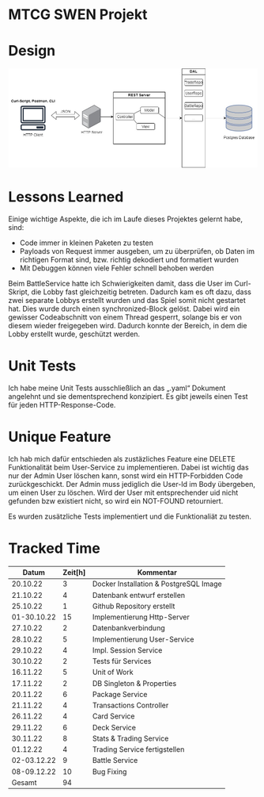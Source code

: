 # MTCG SWEN Projekt
# Design
![Architecture](assets/Architektur_Swen.jpg)
# Lessons Learned
Einige wichtige Aspekte, die ich im Laufe dieses Projektes gelernt habe, sind:
- Code immer in kleinen Paketen zu testen 
- Payloads von Request immer ausgeben, um zu überprüfen, ob Daten im richtigen Format sind, bzw. richtig dekodiert und formatiert wurden
- Mit Debuggen können viele Fehler schnell behoben werden

Beim BattleService hatte ich Schwierigkeiten damit, dass die User im Curl-Skript, die Lobby fast gleichzeitig betreten. Dadurch kam es oft dazu, dass zwei separate Lobbys erstellt wurden und das Spiel somit nicht gestartet hat. Dies wurde durch einen synchronized-Block gelöst. Dabei wird ein gewisser Codeabschnitt von einem Thread gesperrt, solange bis er von diesem wieder freigegeben wird. Dadurch konnte der Bereich, in dem die Lobby erstellt wurde, geschützt werden. 

# Unit Tests
Ich habe meine Unit Tests ausschließlich an das „.yaml“ Dokument angelehnt und sie dementsprechend konzipiert. Es gibt jeweils einen Test für jeden HTTP-Response-Code. 

# Unique Feature
Ich hab mich dafür entschieden als zustäzliches Feature eine DELETE Funktionalität beim User-Service zu implementieren.
Dabei ist wichtig das nur der Admin User löschen kann, sonst wird ein HTTP-Forbidden Code zurückgeschickt. Der Admin muss jediglich die User-Id im Body übergeben, um einen User zu löschen.
Wird der User mit entsprechender uid nicht gefunden bzw existiert nicht, so wird ein NOT-FOUND retourniert.

Es wurden zusätzliche Tests implementiert und die Funktionaliät zu testen. 

# Tracked Time 
| Datum       | Zeit[h] | Kommentar                              |
|-------------|---------|----------------------------------------|
| 20.10.22    | 3       | Docker Installation & PostgreSQL Image |
| 21.10.22    | 4       | Datenbank entwurf erstellen            |
| 25.10.22    | 1       | Github Repository erstellt             |
| 01-30.10.22 | 15      | Implementierung Http-Server            |
| 27.10.22    | 2       | Datenbankverbindung                    |
| 28.10.22    | 5       | Implementierung User-Service           |
| 29.10.22    | 4       | Impl. Session Service                  |
| 30.10.22    | 2       | Tests für Services                     |
| 16.11.22    | 5       | Unit of Work                           |
| 17.11.22    | 2       | DB Singleton & Properties              |
| 20.11.22    | 6       | Package Service                        |
| 21.11.22    | 4       | Transactions Controller                |
| 26.11.22    | 4       | Card Service                           |
| 29.11.22    | 6       | Deck Service                           |
| 30.11.22    | 8       | Stats & Trading Service                |
| 01.12.22    | 4       | Trading Service fertigstellen          |
| 02-03.12.22 | 9       | Battle Service                         |
| 08-09.12.22 | 10      | Bug Fixing                             |
| Gesamt      | 94      |                                        |
